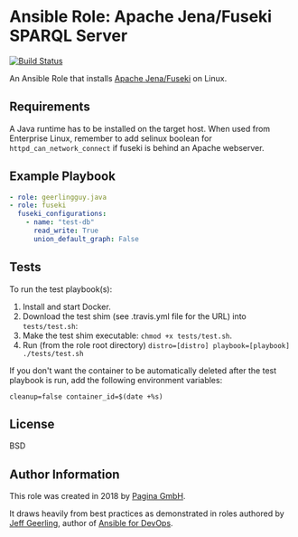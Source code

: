 # Ansible Role: Apache Jena/Fuseki SPARQL Server

[![Build Status](https://travis-ci.org/paginagmbh/ansible-role-fuseki.svg?branch=master)](https://travis-ci.org/paginagmbh/ansible-role-fuseki)

An Ansible Role that installs [Apache Jena/Fuseki](https://jena.apache.org/documentation/fuseki2/) on Linux.

## Requirements

A Java runtime has to be installed on the target host.
When used from Enterprise Linux, remember to add selinux boolean for `httpd_can_network_connect` if fuseki is behind an Apache webserver.

## Example Playbook

``` yaml
- role: geerlingguy.java
- role: fuseki
  fuseki_configurations:
    - name: "test-db"
      read_write: True
      union_default_graph: False
```

## Tests

To run the test playbook(s):

  1. Install and start Docker.
  1. Download the test shim (see .travis.yml file for the URL) into `tests/test.sh`:
  1. Make the test shim executable: `chmod +x tests/test.sh`.
  1. Run (from the role root directory) `distro=[distro] playbook=[playbook] ./tests/test.sh`

If you don't want the container to be automatically deleted after the test playbook is run, add the following environment variables:

    cleanup=false container_id=$(date +%s)

## License

BSD

## Author Information

This role was created in 2018 by [Pagina GmbH](https://www.pagina.gmbh/).

It draws heavily from best practices as demonstrated in roles authored by [Jeff Geerling](https://www.jeffgeerling.com/), author of [Ansible for DevOps](https://www.ansiblefordevops.com/).
